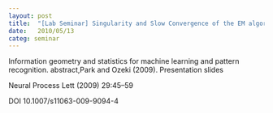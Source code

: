 ```yaml
---
layout: post
title:  "[Lab Seminar] Singularity and Slow Convergence of the EM algorithm for Gaussian Mixtures"
date:   2010/05/13
categ: seminar
---
```






Information geometry and statistics for machine learning and pattern recognition. abstract,Park and Ozeki (2009). Presentation slides





Neural Process Lett (2009) 29:45–59

DOI 10.1007/s11063-009-9094-4



 

